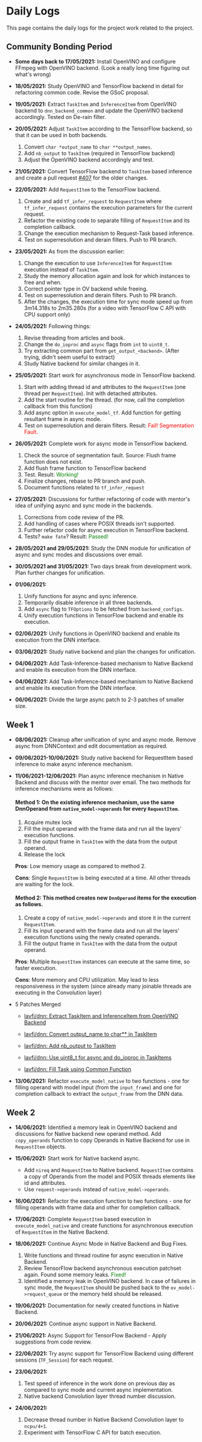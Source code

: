 # Daily Logs

This page contains the daily logs for the project work related to the project.

## Community Bonding Period

- **Some days back to 17/05/2021:** Install OpenVINO and configure FFmpeg with OpenVINO backend. (Look a really long time figuring out what's wrong)
- **18/05/2021:** Study OpenVINO and TensorFlow backend in detail for refactoring common code. Revise the GSoC proposal.
- **19/05/2021:** Extract `TaskItem` and `InferenceItem` from OpenVINO backend to `dnn_backend_common` and update the OpenVINO backend accordingly. Tested on De-rain filter.
- **20/05/2021:** Adjust `TaskItem` according to the TensorFlow backend, so that it can be used in both backends.

  1. Convert `char *output_name` to `char **output_names`.
  2. Add `nb_output` to `TaskItem` (required in TensorFlow backend)
  3. Adjust the OpenVINO backend accordingly and test.

- **21/05/2021:** Convert TensorFlow backend to `TaskItem` based inference and create a pull request [#407](https://github.com/intel-media-ci/ffmpeg/pull/407/) for the older changes.

- **22/05/2021:** Add `RequestItem` to the TensorFlow backend.

  1. Create and add `tf_infer_request` to `RequestItem` where `tf_infer_request` contains the execution parameters for the current request.
  2. Refactor the existing code to separate filling of `RequestItem` and its completion callback.
  3. Change the execution mechanism to Request-Task based inference.
  4. Test on superresolution and derain filters. Push to PR branch.

- **23/05/2021:** As from the discussion earlier:

  1. Change the execution to use `InferenceItem` for `RequestItem` execution instead of `TaskItem`.
  2. Study the memory allocation again and look for which instances to free and when.
  3. Correct pointer type in OV backend while freeing.
  4. Test on superresolution and derain filters. Push to PR branch.
  5. After the changes, the execution time for sync mode speed up from 3m14.318s to 2m35.280s (for a video with TensorFlow C API with CPU support only)

- **24/05/2021:** Following things:

  1. Revise threading from articles and book.
  2. Change the `do_ioproc` and `async` flags from `int` to `uint8_t`.
  3. Try extracting common part from `get_output_<backend>`. (After trying, didn't seem useful to extract)
  4. Study Native backend for similar changes in it.

- **25/05/2021:** Start work for asynchronous mode in TensorFlow backend.

  1. Start with adding thread id and attributes to the `RequestItem` (one thread per `RequestItem`). Init with detached attributes.
  2. Add the start routine for the thread. (for now, call the completion callback from this function)
  3. Add async option in `execute_model_tf`. Add function for getting resultant frame in async mode.
  4. Test on superresolution and derain filters. Result: <span style="color:red">Fail! Segmentation Fault.</span>

- **26/05/2021:** Complete work for async mode in TensorFlow backend.

  1. Check the source of segmentation fault. Source: Flush frame function does not exist.
  2. Add flush frame function to TensorFlow backend
  3. Test. Result: <span style="color:green">Working!</span>
  4. Finalize changes, rebase to PR branch and push.
  5. Document functions related to `tf_infer_request`

- **27/05/2021:** Discussions for further refactoring of code with mentor's idea of unifying async and sync mode in the backends.

  1. Corrections from code review of the PR.
  2. Add handling of cases where POSIX threads isn't supported.
  3. Further refactor code for async execution in TensorFlow backend.
  4. Tests? `make fate`? Result: <span style="color:green">Passed!</span>

- **28/05/2021 and 29/05/2021:** Study the DNN module for unification of async and sync modes and discussions over email.

- **30/05/2021 and 31/05/2021:** Two days break from development work. Plan further changes for unification.

- **01/06/2021:**

  1. Unify functions for async and sync inference.
  2. Temporarily disable inference in all three backends.
  3. Add `async` flag to `TFOptions` to be fetched from `backend_configs`.
  4. Unify execution functions in TensorFlow backend and enable its execution.

- **02/06/2021:** Unify functions in OpenVINO backend and enable its execution from the DNN interface.

- **03/06/2021:** Study native backend and plan the changes for unification.

- **04/06/2021:** Add Task-Inference-based mechanism to Native Backend and enable its execution from the DNN interface.

- **04/06/2021:** Add Task-Inference-based mechanism to Native Backend and enable its execution from the DNN interface.

- **06/06/2021:** Divide the large async patch to 2-3 patches of smaller size.

## Week 1

- **08/06/2021:** Cleanup after unification of sync and async mode. Remove async from DNNContext and edit documentation as required.

- **09/06/2021-10/06/2021:** Study native backend for RequestItem based inference to make async inference mechanism.

- **11/06/2021-12/06/2021:** Plan async inference mechanism in Native Backend and discuss with the mentor over email. The two methods for inference mechanisms were as follows:

  #### **Method 1**: On the existing inference mechanism, use the same DnnOperand from `native_model->operands` for every `RequestItem`.

  1. Acquire mutex lock
  2. Fill the input operand with the frame data and run all the layers' execution functions.
  3. Fill the output frame in `TaskItem` with the data from the output operand.
  4. Release the lock

  **Pros**: Low memory usage as compared to method 2.

  **Cons**: Single `RequestItem` is being executed at a time. All other threads are waiting for the lock.

  #### **Method 2**: This method creates new `DnnOperand` items for the execution as follows.

  1. Create a copy of `native_model->operands` and store it in the current `RequestItem`.
  2. Fill its input operand with the frame data and run all the layers' execution functions using the newly created operands.
  3. Fill the output frame in `TaskItem` with the data from the output operand.

  **Pros**: Multiple `RequestItem` instances can execute at the same time, so faster execution.

  **Cons**: More memory and CPU utilization. May lead to less responsiveness in the system (since already many joinable threads are executing in the Convolution layer)

- 5 Patches Merged

  - [lavfi/dnn: Extract TaskItem and InferenceItem from OpenVINO Backend](https://git.ffmpeg.org/gitweb/ffmpeg.git/commit/f5ab8905fddee7a772998058e8cf18f93649fc5a)

  - [lavfi/dnn: Convert output_name to char\*\* in TaskItem](https://git.ffmpeg.org/gitweb/ffmpeg.git/commit/446b4f77c106add0f6db4c0ffad1642d0920d6aa)

  - [lavfi/dnn: Add nb_output to TaskItem](https://git.ffmpeg.org/gitweb/ffmpeg.git/commit/9675ebbb91891c826eeef065fd8a87d732f73ed0)

  - [lavfi/dnn: Use uint8_t for async and do_ioproc in TaskItems](https://git.ffmpeg.org/gitweb/ffmpeg.git/commit/6b961f74096aff114d32480670943ce4d6d66826)

  - [lavfi/dnn: Fill Task using Common Function](https://git.ffmpeg.org/gitweb/ffmpeg.git/commit/55092358189b98682d133c7b05bfcbb7ab6c750f)

- **13/06/2021:** Refactor `execute_model_native` to two functions - one for filling operand with model input (from the `input_frame`) and one for completion callback to extract the `output_frame` from the DNN data.

## Week 2

- **14/06/2021:** Identified a memory leak in OpenVINO backend and discussions for Native backend new operand method. Add `copy_operands` function to copy Operands in Native Backend for use in `RequestItem` objects.

- **15/06/2021:** Start work for Native backend async.

  - Add `nireq` and `RequestItem` to Native backend. `RequestItem` contains a copy of Operands from the model and POSIX threads elements like id and attributes.
  - Use `request->operands` instead of `native_model->operands`.

- **16/06/2021:** Refactor the execution function to two functions - one for filling operands with frame data and other for completion callback.

- **17/06/2021:** Complete `RequestItem` based execution in `execute_model_native` and create functions for asynchronous execution of `RequestItem` in the Native Backend.

- **18/06/2021:** Continue Async Mode in Native Backend and Bug Fixes.

  1. Write functions and thread routine for async execution in Native Backend.
  2. Review TensorFlow backend asynchronous execution patchset again. Found some memory leaks. <span style="color:green">Fixed!</span>
  3. Identified a memory leak in OpenVINO backend. In case of failures in sync mode, the `RequestItem` should be pushed back to the `ov_model->request_queue` or the memory held should be released.

- **19/06/2021:** Documentation for newly created functions in Native Backend.

- **20/06/2021:** Continue async support in Native Backend.

- **21/06/2021:** Async Support for TensorFlow Backend - Apply suggestions from code review.

- **22/06/2021:** Try async support for TensorFlow Backend using different sessions (`TF_Session`) for each request.

- **23/06/2021:**

  1. Test speed of inference in the work done on previous day as compared to sync mode and current async implementation.
  2. Native backend Convolution layer thread number discussion.

- **24/06/2021:**
  1. Decrease thread number in Native Backend Convolution layer to `ncpu/4+1`.
  2. Experiment with TensorFlow C API for batch execution.
